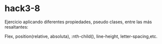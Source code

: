 # hack3-8
Ejercicio aplicando diferentes propiedades, pseudo clases, entre las más resaltantes:

Flex, position(relative, absoluta), :nth-child(), line-height, letter-spacing,etc.